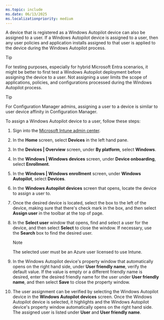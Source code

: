 ```yaml
---
ms.topic: include
ms.date: 06/13/2025
ms.localizationpriority: medium
---
```


<!-- This file is shared by the following articles:

pre-provisioning/azure-ad-join-assign-device-to-user.md
pre-provisioning/hybrid-azure-ad-join-assign-device-to-user.md
user-driven/hybrid-azure-ad-join-assign-device-to-user.md
user-driven/hybrid-azure-ad-join-assign-device-to-user.md

Headings are driven by article context. -->

A device that is registered as a Windows Autopilot device can also be assigned to a user. If a Windows Autopilot device is assigned to a user, then any user policies and application installs assigned to that user is applied to the device during the Windows Autopilot process.

> [!TIP]
>
> For testing purposes, especially for hybrid Microsoft Entra scenarios, it might be better to first test a Windows Autopilot deployment before assigning the device to a user. Not assigning a user limits the scope of applications, policies, and configurations processed during the Windows Autopilot process.

> [!TIP]
>
> For Configuration Manager admins, assigning a user to a device is similar to user device affinity in Configuration Manager.

To assign a Windows Autopilot device to a user, follow these steps:

1. Sign into the [Microsoft Intune admin center](https://go.microsoft.com/fwlink/?linkid=2109431).

1. In the **Home** screen, select **Devices** in the left hand pane.

1. In the **Devices | Overview** screen, under **By platform**, select **Windows**.

1. In the **Windows | Windows devices** screen, under **Device onboarding**, select **Enrollment**.

1. In the **Windows | Windows enrollment** screen, under **Windows Autopilot**, select **Devices**.

1. In the **Windows Autopilot devices** screen that opens, locate the device to assign a user to.

1. Once the desired device is located, select the box to the left of the device, making sure that there's check mark in the box, and then select **Assign user** in the toolbar at the top of page.

1. In the **Select user** window that opens, find and select a user for the device, and then select **Select** to close the window. If necessary, use the **Search** box to find the desired user.

    > [!NOTE]
    >
    > The selected user must be an Azure user licensed to use Intune.

1. In the Windows Autopilot device's property window that automatically opens on the right hand side, under **User friendly name**, verify the default value. If the value is empty or a different friendly name is desired, enter the desired friendly name for the user under **User friendly name**, and then select **Save** to close the property window.

1. The user assignment can be verified by selecting the Windows Autopilot device in the **Windows Autopilot devices** screen. Once the Windows Autopilot device is selected, it highlights and the Windows Autopilot device's property window automatically opens on the right hand side. The assigned user is listed under **User** and **User friendly name**.
